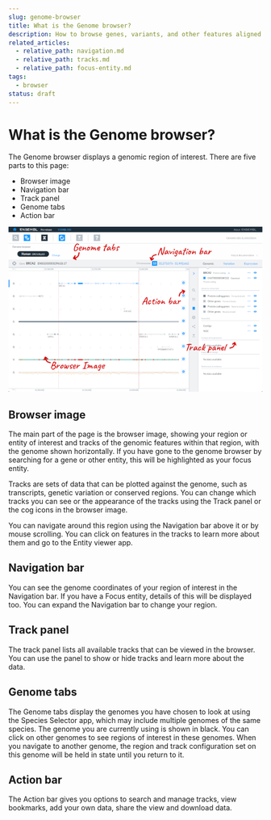 ```yaml
---
slug: genome-browser
title: What is the Genome browser?
description: How to browse genes, variants, and other features aligned to the reference genome
related_articles:
  - relative_path: navigation.md
  - relative_path: tracks.md
  - relative_path: focus-entity.md
tags:
  - browser
status: draft
---
```


# What is the Genome browser?

The Genome browser displays a genomic region of interest. There are five parts to this page:
* Browser image
* Navigation bar
* Track panel
* Genome tabs
* Action bar

![The Genome browser app](browser.png)

## Browser image

The main part of the page is the browser image, showing your region or entity of interest and tracks of the genomic features within that region, with the genome shown horizontally. If you have gone to the genome browser by searching for a gene or other entity, this will be highlighted as your focus entity. 

Tracks are sets of data that can be plotted against the genome, such as transcripts, genetic variation or conserved regions. You can change which tracks you can see or the appearance of the tracks using the Track panel or the cog icons in the browser image.

You can navigate around this region using the Navigation bar above it or by mouse scrolling. You can click on features in the tracks to learn more about them and go to the Entity viewer app.

## Navigation bar

You can see the genome coordinates of your region of interest in the Navigation bar. If you have a Focus entity, details of this will be displayed too. You can expand the Navigation bar to change your region.

## Track panel

The track panel lists all available tracks that can be viewed in the browser. You can use the panel to show or hide tracks and learn more about the data.

## Genome tabs

The Genome tabs display the genomes you have chosen to look at using the Species Selector app, which may include multiple genomes of the same species. The genome you are currently using is shown in black. You can click on other genomes to see regions of interest in these genomes. When you navigate to another genome, the region and track configuration set on this genome will be held in state until you return to it.

## Action bar

The Action bar gives you options to search and manage tracks, view bookmarks, add your own data, share the view and download data.

